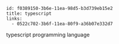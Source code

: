 ```
id: f0389150-3b6e-11ea-98d5-b3d739eb15e2
title: typescript 
links:
  - 0522c702-3b6f-11ea-80f9-a36b07e332d7
```

typescript programming language
